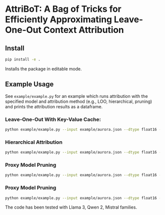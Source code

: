 # AttriBoT: A **B**ag **o**f **T**ricks for Efficiently Approximating Leave-One-Out Context Attribution


## Install

```bash
pip install -e .
```

Installs the package in editable mode.

## Example Usage
See `example/example.py` for an example which runs attribution with the specified model and attribution method (e.g., LOO, hierarchical, pruning) and prints the attribution results as a dataframe.

### Leave-One-Out With Key-Value Cache:

```bash
python example/example.py --input example/aurora.json --dtype float16 --use-cache loo --model-name meta-llama/Llama-3.2-1B-Instruct
```

### Hierarchical Attribution

```bash
python example/example.py --input example/aurora.json --dtype float16 --use-cache hierarchical --model-name meta-llama/Llama-3.2-1B-Instruct --keep-paragraphs 3
```

### Proxy Model Pruning

```bash
python example/example.py --input example/aurora.json --dtype float16 --use-cache proxy --proxy-model-name meta-llama/Llama-3.2-1B-Instruct --target-model-name meta-llama/Llama-3.2-3B-Instruct
```

### Proxy Model Pruning

```bash
python example/example.py --input example/aurora.json --dtype float16 --use-cache pruning --pruning-model-name meta-llama/Llama-3.2-1B-Instruct --rescoring-model-name meta-llama/Llama-3.2-3B-Instruct --keep-sentences 3
```

The code has been tested with Llama 3, Qwen 2, Mistral families.